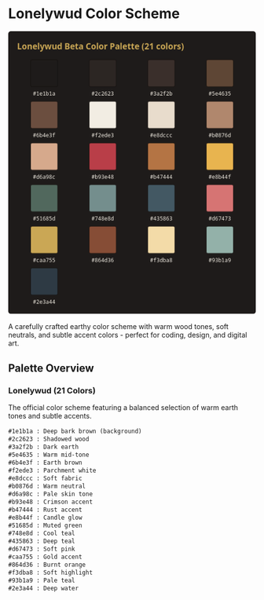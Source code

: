 # Lonelywud Color Scheme

![Lonelywud Palette Preview](https://github.com/vladkioladki/lonelywud/blob/main/lonelywud-palette.png?raw=true)

A carefully crafted earthy color scheme with warm wood tones, soft neutrals, and subtle accent colors - perfect for coding, design, and digital art.

## Palette Overview

### Lonelywud (21 Colors)
The official color scheme featuring a balanced selection of warm earth tones and subtle accents.

```color-palette
#1e1b1a : Deep bark brown (background)
#2c2623 : Shadowed wood
#3a2f2b : Dark earth
#5e4635 : Warm mid-tone
#6b4e3f : Earth brown
#f2ede3 : Parchment white
#e8dccc : Soft fabric
#b0876d : Warm neutral
#d6a98c : Pale skin tone
#b93e48 : Crimson accent
#b47444 : Rust accent
#e8b44f : Candle glow
#51685d : Muted green
#748e8d : Cool teal
#435863 : Deep teal
#d67473 : Soft pink
#caa755 : Gold accent
#864d36 : Burnt orange
#f3dba8 : Soft highlight
#93b1a9 : Pale teal
#2e3a44 : Deep water
